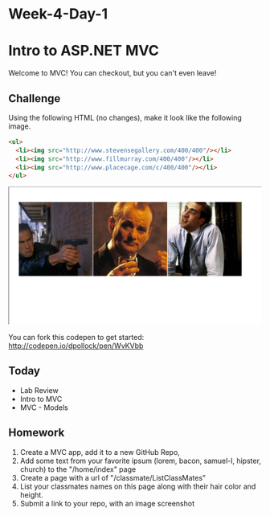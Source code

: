 # Week-4-Day-1

# Intro to ASP.NET MVC

Welcome to MVC! You can checkout, but you can't even leave!

## Challenge

Using the following HTML (no changes), make it look like the following image. 

```html
<ul>
  <li><img src="http://www.stevensegallery.com/400/400"/></li>
  <li><img src="http://www.fillmurray.com/400/400"/></li>
  <li><img src="http://www.placecage.com/c/400/400"/></li>
</ul>
```

![place](assets/challenge.png)

You can fork this codepen to get started: http://codepen.io/dpollock/pen/WvKVbb

## Today

* Lab Review
* Intro to MVC
* MVC - Models

## Homework

1. Create a MVC app, add it to a new GitHub Repo,
1. Add some text from your favorite ipsum (lorem, bacon, samuel-l, hipster, church) to the "/home/index" page
1. Create a page with a url of "/classmate/ListClassMates"
2. List your classmates names on this page along with their hair color and height.
1. Submit a link to your repo, with an image screenshot
